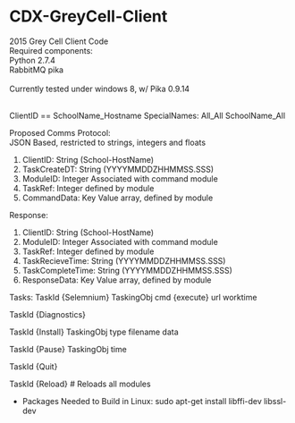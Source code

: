 # CDX-GreyCell-Client<br>
2015 Grey Cell Client Code<br>
Required components:<br>
Python 2.7.4<br>
RabbitMQ pika<br>
<br>
Currently tested under windows 8, w/ Pika 0.9.14<br>
<br>

ClientID == SchoolName_Hostname
SpecialNames:
All_All
SchoolName_All

Proposed Comms Protocol:<br>
JSON Based, restricted to strings, integers and floats<br>
1. ClientID: String (School-HostName)<br>
2. TaskCreateDT: String (YYYYMMDDZHHMMSS.SSS) <withheld><br>
3. ModuleID: Integer Associated with command module<br>
4. TaskRef: Integer defined by module<br>
5. CommandData: Key Value array, defined by module<br>


Response:
1. ClientID: String (School-HostName)<br>
2. ModuleID: Integer Associated with command module<br>
3. TaskRef: Integer defined by module<br>
4. TaskRecieveTime: String (YYYYMMDDZHHMMSS.SSS) <br>
5. TaskCompleteTime: String (YYYYMMDDZHHMMSS.SSS) <br>
6. ResponseData: Key Value array, defined by module<br>


Tasks:
TaskId {Selemnium}
TaskingObj
	cmd {execute}
	url
	worktime


TaskId {Diagnostics}

TaskId {Install}
TaskingObj
	type
	filename
	data

TaskId {Pause}
TaskingObj
	time

TaskId {Quit}

TaskId {Reload} # Reloads all modules



- Packages Needed to Build in Linux:
sudo apt-get install libffi-dev libssl-dev
